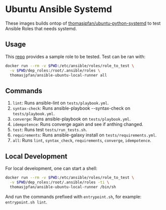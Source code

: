 # Ubuntu Ansible Systemd

These images builds ontop of [thomasjpfan/ubuntu-python-systemd](https://github.com/thomasjpfan/ubuntu-python-systemd) to test Ansible Roles that needs systemd.

## Usage

This [repo](https://github.com/thomasjpfan/ansible-ubuntu-local-runner) provides a sample role to be tested. Test can be ran with:

```bash
docker run --rm -v $PWD:/etc/ansible/roles/role_to_test \
  -v $PWD/dep_roles:/root/.ansible/roles \
  thomasjpfan/ansible-ubuntu-local-runner all
```

## Commands

1. `lint`: Runs ansible-lint on `tests/playbook.yml`.
1. `syntax-check`: Runs ansible-playbook --syntax-check on `tests/playbook.yml`.
1. `converge`: Runs ansible-playbook on `tests/playbook.yml`.
1. `idempotence`: Runs converge again and see if anthing changed.
1. `test`: Runs test `tests/run_tests.sh`.
1. `requirements`: Runs ansible-galaxy install on `tests/requirements.yml`.
1. `all`: Runs `lint`, `syntax_check`, `requirements`, `converge`, `idempotence`.

## Local Development

For local development, one can start a shell:

```bash
docker run --rm -v $PWD:/etc/ansible/roles/role_to_test \
  -v $PWD/dep_roles:/root/.ansible/roles -ti \
  thomasjpfan/ansible-ubuntu-local-runner /bin/sh
```

And run the commands prefixed with `entrypoint.sh`, for example: `entrypoint.sh lint`.